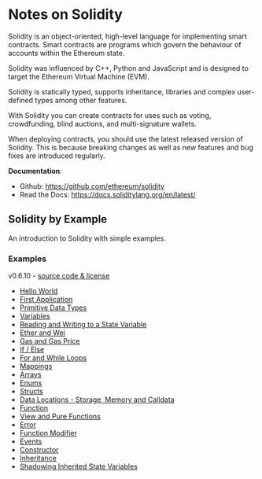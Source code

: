 # Notes on Solidity  
Solidity is an object-oriented, high-level language for implementing smart contracts. Smart contracts are programs which govern the behaviour of accounts within the Ethereum state.  

Solidity was influenced by C++, Python and JavaScript and is designed to target the Ethereum Virtual Machine (EVM).  

Solidity is statically typed, supports inheritance, libraries and complex user-defined types among other features.  

With Solidity you can create contracts for uses such as voting, crowdfunding, blind auctions, and multi-signature wallets.  

When deploying contracts, you should use the latest released version of Solidity. This is because breaking changes as well as new features and bug fixes are introduced regularly.  

**Documentation**:  
* Github: https://github.com/ethereum/solidity
* Read the Docs: https://docs.soliditylang.org/en/latest/


## Solidity by Example  
An introduction to Solidity with simple examples.  

### Examples
v0.6.10 - [source code & license](https://github.com/solidity-by-example/solidity-by-example.github.io)  
* [Hello World](./src/0.6/00_hello-world)  
* [First Application](./src/0.6/01_first-app)
* [Primitive Data Types](./src/0.6/02_primitives)
* [Variables](./src/0.6/03_variables)
* [Reading and Writing to a State Variable](./src/0.6/04_state-variables)
* [Ether and Wei](./src/0.6/05_ether-units)
* [Gas and Gas Price](./src/0.6/06_gas)
* [If / Else](./src/0.6/07_if-else)
* [For and While Loops](./src/0.6/08_loops)
* [Mappings](./src/0.6/09_mapping)
* [Arrays](./src/0.6/10_array)
* [Enums](./src/0.6/11_enum)
* [Structs](./src/0.6/12_structs)
* [Data Locations - Storage, Memory and Calldata](./src/0.6/13_data-locations)
* [Function](./src/0.6/14_function)
* [View and Pure Functions](./src/0.6/15_view-and-pure-functions)
* [Error](./src/0.6/16_error)
* [Function Modifier](./src/0.6/17_function-modifier)
* [Events](./src/0.6/18_events)
* [Constructor](./src/0.6/19_constructor)
* [Inheritance](./src/0.6/20_inheritance)
* [Shadowing Inherited State Variables](./src/0.6/21_shadowing-inherited-state-variables)
